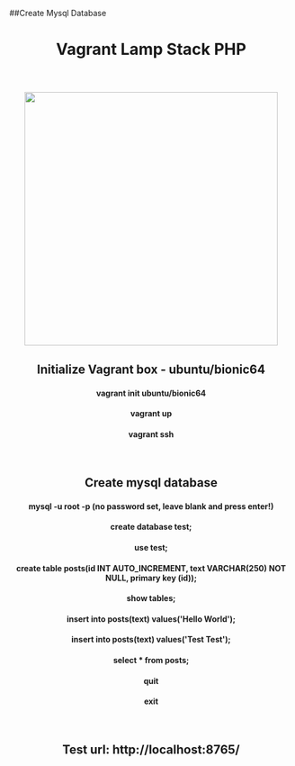 
##Create Mysql Database 
<h1><b><p align="center">Vagrant Lamp Stack PHP</p></b></h1>
</br>
<p align="center">
<img width="450px" src="https://fizzbuzz3.s3-eu-west-1.amazonaws.com/php_300.png">
  </p>

<h2><b><p align="center">Initialize Vagrant box - ubuntu/bionic64</p></b></h2>
<h4><b><p align="center">vagrant init ubuntu/bionic64</p></b></h4>
<h4><b><p align="center">vagrant up</p></b></h4>
<h4><b><p align="center">vagrant ssh</p></b></h4>
</br>

<h2><b><p align="center">Create mysql database</p></b></h2>
<h4><b><p align="center">mysql -u root -p (no password set, leave blank and press enter!)</p></b></h4>
<h4><b><p align="center">create database test;</p></b></h4>
<h4><b><p align="center">use test;</p></b></h4>
<h4><b><p align="center">create table posts(id INT AUTO_INCREMENT, text VARCHAR(250) NOT NULL, primary key (id));</p></b></h4>
<h4><b><p align="center">show tables;</p></b></h4>
<h4><b><p align="center">insert into posts(text) values('Hello World');</p></b></h4>
<h4><b><p align="center">insert into posts(text) values('Test Test');</p></b></h4>
<h4><b><p align="center">select * from posts;</p></b></h4>
<h4><b><p align="center">quit</p></b></h4>
<h4><b><p align="center">exit</p></b></h4>
</br>

<h2><b><p align="center">Test url: http://localhost:8765/</p></b></h2>







